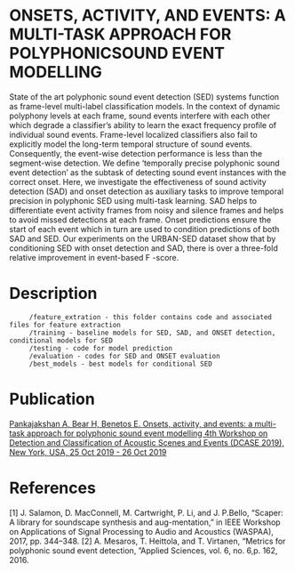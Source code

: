 # ONSETS, ACTIVITY, AND EVENTS: A MULTI-TASK APPROACH FOR POLYPHONICSOUND EVENT MODELLING

State of the art polyphonic sound event detection (SED) systems function as frame-level multi-label classification models. In the
context of dynamic polyphony levels at each frame, sound events interfere with each other which degrade a classifier’s ability to learn the exact frequency profile of individual sound events. Frame-level localized classifiers also fail to explicitly model the long-term temporal structure of sound events. Consequently, the event-wise detection performance is less than the segment-wise detection. We define ‘temporally precise polyphonic sound event detection’ as the subtask of detecting sound event instances with the correct onset. Here, we investigate the effectiveness of sound activity detection (SAD) and onset detection as auxiliary tasks to improve temporal precision in polyphonic SED using multi-task learning. SAD helps to differentiate event activity frames from noisy and silence frames and helps to avoid missed detections at each frame. Onset predictions ensure the start of each event which in turn are used to condition predictions of both SAD and SED. Our experiments on the URBAN-SED dataset show that by conditioning SED with onset detection and SAD, there is over a three-fold relative improvement in event-based F -score.

         
# Description

         /feature_extration - this folder contains code and associated files for feature extraction
         /training - baseline models for SED, SAD, and ONSET detection, conditional models for SED
         /testing - code for model prediction
         /evaluation - codes for SED and ONSET evaluation
         /best_models - best models for conditional SED

 

# Publication

[Pankajakshan A, Bear H, Benetos E. Onsets, activity, and events: a multi-task approach for polyphonic sound event modelling 4th Workshop on Detection and Classification of Acoustic Scenes and Events (DCASE 2019), New York, USA, 25 Oct 2019 - 26 Oct 2019](http://dcase.community/documents/workshop2019/proceedings/DCASE2019Workshop_Pankajakshan_43.pdf)
                
                
                
# References

[1]  J. Salamon, D. MacConnell, M. Cartwright, P. Li, and J. P.Bello, “Scaper: A library for soundscape synthesis and aug-mentation,” in IEEE Workshop on Applications of Signal Processing  to  Audio  and  Acoustics  (WASPAA),  2017,  pp.  344–348.
[2] A. Mesaros, T. Heittola, and T. Virtanen, “Metrics for polyphonic sound event detection, ”Applied Sciences, vol. 6, no. 6,p. 162, 2016.
                
                
                
                
